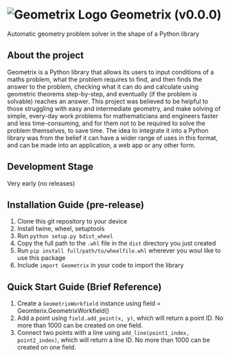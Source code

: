 # ![Geometrix Logo](https://i.ibb.co/njPBGNG/Geometrix.png) Geometrix (v0.0.0)
Automatic geometry problem solver in the shape of a Python library

## About the project
Geometrix is a Python library that allows its users to input conditions of a maths problem, what the problem requires to find, and then finds the answer to the problem, checking what it can do and calculate using geometric theorems step-by-step, and eventually (if the problem is solvable) reaches an answer. This project was believed to be helpful to those struggling with easy and intermediate geometry, and make solving of simple, every-day work problems for mathematicians and engineers faster and less time-consuming, and for them not to be required to solve the problem themselves, to save time. The idea to integrate it into a Python library was from the belief it can have a wider range of uses in this format, and can be made into an application, a web app or any other form. 

## Development Stage
Very early (no releases)

## Installation Guide (pre-release)
1. Clone this git repository to your device
2. Install twine, wheel, setuptools
3. Run `python setup.py bdist_wheel`
4. Copy the full path to the `.whl` file in the `dist` directory you just created
5. Run `pip install full/path/to/wheelfile.whl` wherever you woul like to use this package
6. Include `import Geometrix` in your code to import the library

## Quick Start Guide (Brief Reference)
1. Create a `GeometrixWorkfield` instance using field = Geomterix.GeometrixWorkfield()
2. Add a point using `field.add_point(x, y)`, which will return a point ID. No more than 1000 can be created on one field.
3. Connect two points with a line using `add_line(point1_index, point2_index)`, which will return a line ID. No more than 1000 can be created on one field.
